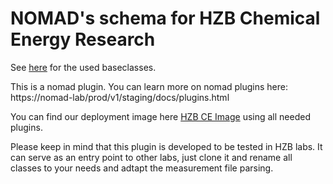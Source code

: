 # NOMAD's schema for HZB Chemical Energy Research

See [here](https://nomad-hzb.github.io/nomad-baseclasses/) for the used baseclasses.

This is a nomad plugin. You can learn more on nomad plugins here: https://nomad-lab/prod/v1/staging/docs/plugins.html

You can find our deployment image here [HZB CE Image](https://github.com/nomad-hzb/hzb-ce-image) using all needed plugins. 

Please keep in mind that this plugin is developed to be tested in HZB labs. It can serve as an entry point to other labs, just clone it and rename all classes to your needs and adtapt the measurement file parsing.
